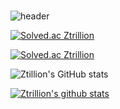 ### 
![header](https://capsule-render.vercel.app/api?type=Waving&color=333333&fontColor=6666FF&height=250&section=header&text=Kim%20YeongSung&fontSize=50)

[![Solved.ac
Ztrillion](http://mazassumnida.wtf/api/generate_badge?boj={handle})](https://solved.ac/{handle})

[![Solved.ac
Ztrillion](http://mazassumnida.wtf/api/mini/generate_badge?boj={handle})](https://solved.ac/{handle})

![Ztillion's GitHub stats](https://github-readme-stats.vercel.app/api?username=Ztrillion&show_icons=true&theme=dark&title_color=6666FF&text_color=CCCCFF&icon_color=6666FF) 

[![Ztrillion's github stats](https://github-readme-stats.vercel.app/api/top-langs/?username=Ztrillion&show_icons=true&hide_border=true&title_color=6666FF&icon_color=6666FF&layout=compact)](https://github.com/Ztrillion)

<!--
**Ztrillion/Ztrillion** is a ✨ _special_ ✨ repository because its `README.md` (this file) appears on your GitHub profile.

Here are some ideas to get you started:


- 🔭 I’m currently working on ...
- 🌱 I’m currently learning ...
- 👯 I’m looking to collaborate on ...
- 🤔 I’m looking for help with ...
- 💬 Ask me about ...
- 📫 How to reach me: ...
- 😄 Pronouns: ...
- ⚡ Fun fact: ...
-->
